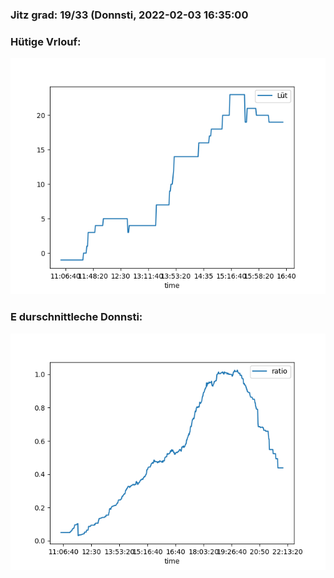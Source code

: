 ### Jitz grad: 19/33 (Donnsti, 2022-02-03 16:35:00

### Hütige Vrlouf:
![Graph](Today.png)

### E durschnittleche Donnsti:
![Graph](Donnsti.png)